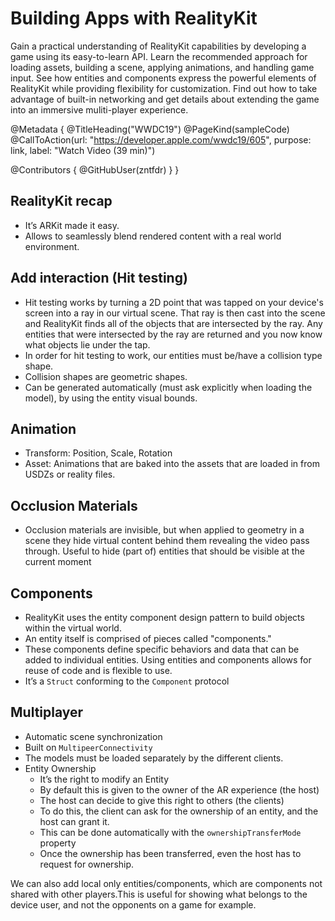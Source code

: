 # Building Apps with RealityKit

Gain a practical understanding of RealityKit capabilities by developing a game using its easy-to-learn API. Learn the recommended approach for loading assets, building a scene, applying animations, and handling game input. See how entities and components express the powerful elements of RealityKit while providing flexibility for customization. Find out how to take advantage of built-in networking and get details about extending the game into an immersive muliti-player experience.

@Metadata {
   @TitleHeading("WWDC19")
   @PageKind(sampleCode)
   @CallToAction(url: "https://developer.apple.com/wwdc19/605", purpose: link, label: "Watch Video (39 min)")

   @Contributors {
      @GitHubUser(zntfdr)
   }
}



## RealityKit recap

- It’s ARKit made it easy.
- Allows to seamlessly blend rendered content with a real world environment.

## Add interaction (Hit testing)

- Hit testing works by turning a 2D point that was tapped on your device's screen into a ray in our virtual scene. That ray is then cast into the scene and RealityKit finds all of the objects that are intersected by the ray. Any entities that were intersected by the ray are returned and you now know what objects lie under the tap.
- In order for hit testing to work, our entities must be/have a collision type shape.
- Collision shapes are geometric shapes.
- Can be generated automatically (must ask explicitly when loading the model), by using the entity visual bounds.

## Animation

- Transform: Position, Scale, Rotation
- Asset: Animations that are baked into the assets that are loaded in from USDZs or reality files.

## Occlusion Materials 

- Occlusion materials are invisible, but when applied to geometry in a scene they hide virtual content behind them revealing the video pass through. Useful to hide (part of) entities that should be visible at the current moment

## Components

- RealityKit uses the entity component design pattern to build objects within the virtual world.
- An entity itself is comprised of pieces called "components." 
- These components define specific behaviors and data that can be added to individual entities. Using entities and components allows for reuse of code and is flexible to use.
- It’s a `Struct` conforming to the `Component` protocol

## Multiplayer

- Automatic scene synchronization
- Built on `MultipeerConnectivity`
- The models must be loaded separately by the different clients.
- Entity Ownership
  - It’s the right to modify an Entity
  - By default this is given to the owner of the AR experience (the host)
  - The host can decide to give this right to others (the clients)
  - To do this, the client can ask for the ownership of an entity, and the host can grant it.
  - This can be done automatically with the `ownershipTransferMode` property
  - Once the ownership has been transferred, even the host has to request for ownership.

We can also add local only entities/components, which are components not shared with other players.This is useful for showing what belongs to the device user, and not the opponents on a game for example.
